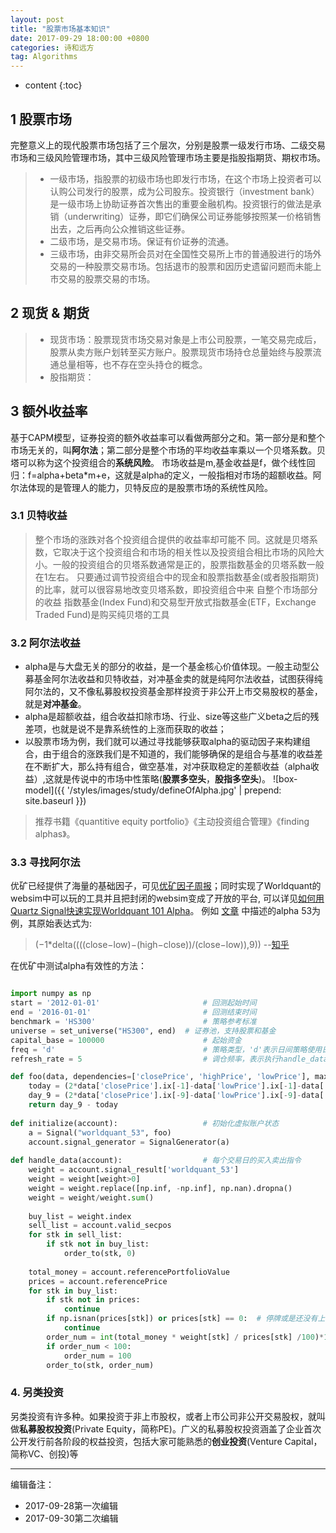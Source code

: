 ```yaml
---
layout: post
title: "股票市场基本知识"
date: 2017-09-29 18:00:00 +0800 
categories: 诗和远方
tag: Algorithms
---
```

* content
{:toc}


<!-- more -->
 ## 1 股票市场
完整意义上的现代股票市场包括了三个层次，分别是股票一级发行市场、二级交易市场和三级风险管理市场，其中三级风险管理市场主要是指股指期货、期权市场。
>- 一级市场，指股票的初级市场也即发行市场，在这个市场上投资者可以认购公司发行的股票，成为公司股东。投资银行（investment bank）是一级市场上协助证券首次售出的重要金融机构。投资银行的做法是承销（underwriting）证券，即它们确保公司证券能够按照某一价格销售出去，之后再向公众推销这些证券。
>- 二级市场，是交易市场。保证有价证券的流通。
>- 三级市场，由非交易所会员对在全国性交易所上市的普通股进行的场外交易的一种股票交易市场。包括退市的股票和因历史遗留问题而未能上市交易的股票交易的市场。

## 2 现货 & 期货
>- 现货市场：股票现货市场交易对象是上市公司股票，一笔交易完成后，股票从卖方账户划转至买方账户。股票现货市场持仓总量始终与股票流通总量相等，也不存在空头持仓的概念。
>- 股指期货：


## 3 额外收益率
基于CAPM模型，证券投资的额外收益率可以看做两部分之和。第一部分是和整个市场无关的，叫**阿尔法**；第二部分是整个市场的平均收益率乘以一个贝塔系数。贝塔可以称为这个投资组合的**系统风险**。
市场收益是m,基金收益是f，做个线性回归：f=alpha+beta*m+e，这就是alpha的定义，一般指相对市场的超额收益。阿尔法体现的是管理人的能力，贝特反应的是股票市场的系统性风险。

### 3.1 贝特收益
> 整个市场的涨跌对各个投资组合提供的收益率却可能不 同。这就是贝塔系数，它取决于这个投资组合和市场的相关性以及投资组合相比市场的风险大小。一般的投资组合的贝塔系数通常是正的，股票指数基金的贝塔系数一般在1左右。
> 只要通过调节投资组合中的现金和股票指数基金(或者股指期货)的比率，就可以很容易地改变贝塔系数，即投资组合中来 自整个市场部分的收益
> 指数基金(Index Fund)和交易型开放式指数基金(ETF，Exchange Traded Fund)是购买纯贝塔的工具


### 3.2 阿尔法收益
+ alpha是与大盘无关的部分的收益，是一个基金核心价值体现。一般主动型公募基金阿尔法收益和贝特收益，对冲基金卖的就是纯阿尔法收益，试图获得纯阿尔法的，又不像私募股权投资基金那样投资于非公开上市交易股权的基金，就是**对冲基金**。
+ alpha是超额收益，组合收益扣除市场、行业、size等这些广义beta之后的残差项，也就是说不是靠系统性的上涨而获取的收益；
+ 以股票市场为例，我们就可以通过寻找能够获取alpha的驱动因子来构建组合，由于组合的涨跌我们是不知道的，我们能够确保的是组合与基准的收益差在不断扩大，那么持有组合，做空基准，对冲获取稳定的差额收益（alpha收益）,这就是传说中的市场中性策略(**股票多空头**，**股指多空头**)。
![box-model]({{ '/styles/images/study/defineOfAlpha.jpg' | prepend: site.baseurl }})

>推荐书籍《quantitive equity portfolio》《主动投资组合管理》《finding alphas》。
 
### 3.3 寻找阿尔法

优矿已经提供了海量的基础因子，可见[优矿因子周报](https://uqer.io/community/share/57425e58228e5b86a71fd0c3)；同时实现了Worldquant的websim中可以玩的工具并且把封闭的websim变成了开放的平台, 可以详见[如何用Quartz Signal快速实现Worldquant 101 Alpha](https://uqer.io/community/share/56e7d803228e5b887de50afe)。
例如 [文章](http://papers.ssrn.com/sol3/Papers.cfm?abstract_id=2701346) 中描述的alpha 53为例，其原始表达式为:
> (−1*delta((((close−low)−(high−close))/(close−low)),9))
--[知乎](https://www.zhihu.com/question/23543972/answer/102596255)

在优矿中测试alpha有效性的方法：

``` python

import numpy as np
start = '2012-01-01'                       # 回测起始时间
end = '2016-01-01'                         # 回测结束时间
benchmark = 'HS300'                        # 策略参考标准
universe = set_universe("HS300", end)  # 证券池，支持股票和基金
capital_base = 100000                      # 起始资金
freq = 'd'                                 # 策略类型，'d'表示日间策略使用日线回测，'m'表示日内策略使用分钟线回测
refresh_rate = 5                           # 调仓频率，表示执行handle_data的时间间隔，若freq = 'd'时间间隔的单位为交易日，若freq = 'm'时间间隔为分钟

def foo(data, dependencies=['closePrice', 'highPrice', 'lowPrice'], max_window=9):
    today = (2*data['closePrice'].ix[-1]-data['lowPrice'].ix[-1]-data['highPrice'].ix[-1])/(data['closePrice'].ix[-1]-data['lowPrice'].ix[-1])
    day_9 = (2*data['closePrice'].ix[-9]-data['lowPrice'].ix[-9]-data['highPrice'].ix[-9])/(data['closePrice'].ix[-9]-data['lowPrice'].ix[-9])
    return day_9 - today
    
def initialize(account):                   # 初始化虚拟账户状态
    a = Signal("worldquant_53", foo)
    account.signal_generator = SignalGenerator(a)
    
def handle_data(account):                  # 每个交易日的买入卖出指令
    weight = account.signal_result['worldquant_53']
    weight = weight[weight>0]
    weight = weight.replace([np.inf, -np.inf], np.nan).dropna()
    weight = weight/weight.sum()
    
    buy_list = weight.index
    sell_list = account.valid_secpos
    for stk in sell_list:
        if stk not in buy_list:
            order_to(stk, 0)
        
    total_money = account.referencePortfolioValue
    prices = account.referencePrice 
    for stk in buy_list:
        if stk not in prices:
            continue
        if np.isnan(prices[stk]) or prices[stk] == 0:  # 停牌或是还没有上市等原因不能交易
            continue
        order_num = int(total_money * weight[stk] / prices[stk] /100)*100
        if order_num < 100:
            order_num = 100
        order_to(stk, order_num)
```

### 4. 另类投资
另类投资有许多种。如果投资于非上市股权，或者上市公司非公开交易股权，就叫做**私募股权投资**(Private Equity，简称PE)。广义的私募股权投资涵盖了企业首次公开发行前各阶段的权益投资，包括大家可能熟悉的**创业投资**(Venture Capital，简称VC、创投)等


---

编辑备注：

+ 2017-09-28第一次编辑
+ 2017-09-30第二次编辑